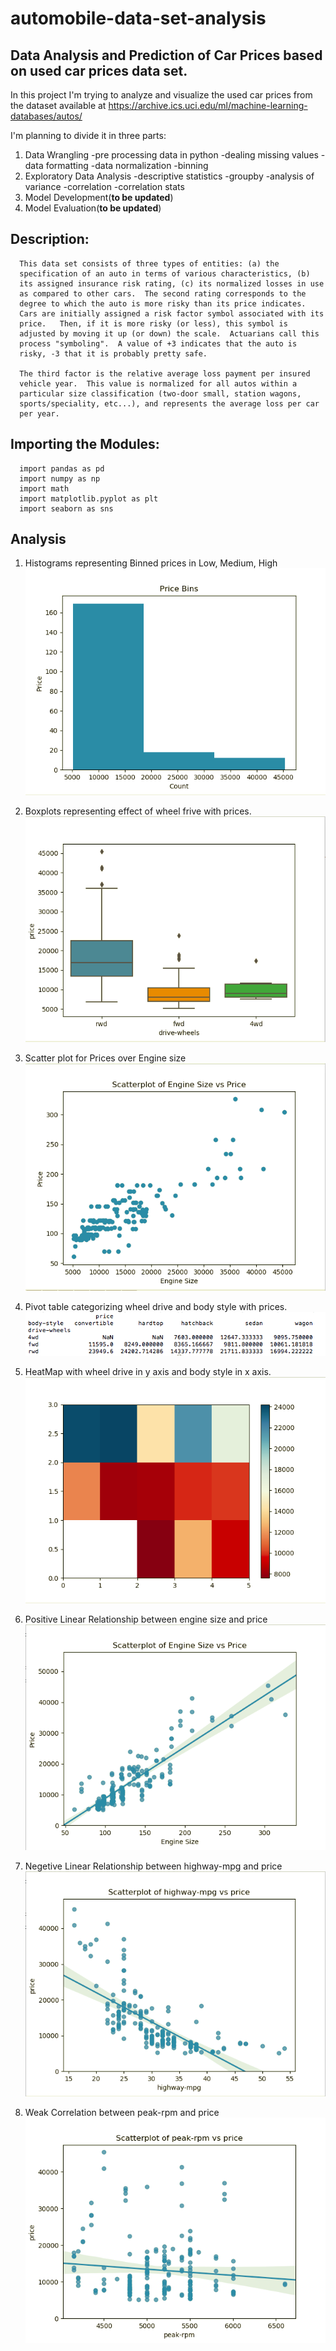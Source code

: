# automobile-data-set-analysis

## Data Analysis and Prediction of Car Prices based on used car prices data set.
In this project I'm trying to analyze and visualize the used car prices from 
the dataset available at https://archive.ics.uci.edu/ml/machine-learning-databases/autos/

I'm planning to divide it in three parts: 
1) Data Wrangling
	-pre processing data in python
	-dealing missing values
	-data formatting
	-data normalization
	-binning
2) Exploratory Data Analysis
	-descriptive statistics
	-groupby
	-analysis of variance
	-correlation
	-correlation stats
3) Model Development(**to be updated**)
4) Model Evaluation(**to be updated**)


## Description:

	  This data set consists of three types of entities: (a) the
      specification of an auto in terms of various characteristics, (b)
      its assigned insurance risk rating, (c) its normalized losses in use
      as compared to other cars.  The second rating corresponds to the
      degree to which the auto is more risky than its price indicates.
      Cars are initially assigned a risk factor symbol associated with its
      price.   Then, if it is more risky (or less), this symbol is
      adjusted by moving it up (or down) the scale.  Actuarians call this
      process "symboling".  A value of +3 indicates that the auto is
      risky, -3 that it is probably pretty safe.

      The third factor is the relative average loss payment per insured
      vehicle year.  This value is normalized for all autos within a
      particular size classification (two-door small, station wagons,
      sports/speciality, etc...), and represents the average loss per car
      per year.

	  
## Importing the Modules:
	  
	  import pandas as pd
	  import numpy as np
	  import math
	  import matplotlib.pyplot as plt
	  import seaborn as sns
	  
## Analysis

1) Histograms representing Binned prices in Low, Medium, High
![](charts/histograms.png)

2) Boxplots representing effect of wheel frive with prices. 
![](charts/boxplots.png)

3) Scatter plot for Prices over Engine size
![](charts/scatter.png)

4) Pivot table categorizing wheel drive and body style with prices. 
![](charts/pivot.png)

5) HeatMap with wheel drive in y axis and body style in x axis. 
![](charts/heatmap.png)

6) Positive Linear Relationship between engine size and price
![](charts/positivelinear.png)

7) Negetive Linear Relationship between highway-mpg and price
![](charts/negetivelinear.png)

8) Weak Correlation between peak-rpm and price
![](charts/weakcorrelation.png)
